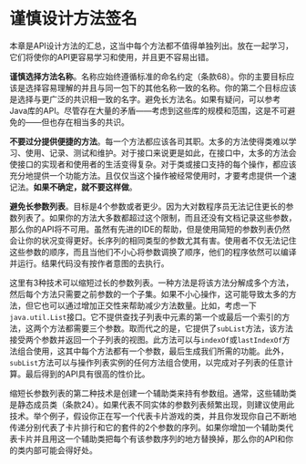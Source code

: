 # 谨慎设计方法签名

本章是API设计方法的汇总，这当中每个方法都不值得单独列出。放在一起学习，它们将使你的API更容易学习和使用，并且更不容易出错。

**谨慎选择方法名称**。名称应始终遵循标准的命名约定（条款68）。你的主要目标应该是选择容易理解的并且与同一包下的其他名称一致的名称。你的第二个目标应该是选择与更广泛的共识相一致的名字。避免长方法名。如果有疑问，可以参考Java库的API。尽管存在大量的矛盾——考虑到这些库的规模和范围，这是不可避免的——但也存在相当多的共识。

**不要过分提供便捷的方法**。每一个方法都应该各司其职。太多的方法使得类难以学习、使用、记录、测试和维护。对于接口来说更是如此，在接口中，太多的方法会使接口的实现者和使用者的生活变得复杂。对于类或接口支持的每个操作，都应该充分地提供一个功能方法。且仅仅当这个操作被经常使用时，才要考虑提供一个速记法。**如果不确定，就不要这样做**。

**避免长参数列表**。目标是4个参数或者更少。因为大对数程序员无法记住更长的参数列表了。如果你的方法大多数都超过这个限制，而且还没有文档记录这些参数，那么你的API将不可用。虽然有先进的IDE的帮助，但是使用简短的参数列表仍然会让你的状况变得更好。长序列的相同类型的参数尤其有害。使用者不仅无法记住这些参数的顺序，而且当他们不小心将参数调换了顺序，他们的程序依然可以编译并运行。结果代码没有按作者意图的去执行。

这里有3种技术可以缩短过长的参数列表。一种方法是将该方法分解成多个方法，然后每个方法只需要之前参数的一个子集。如果不小心操作，这可能导致太多的方法，但它也可以通过增加正交性来帮助减少方法数量。比如，考虑一下`java.util.List`接口。它不提供查找子列表中元素的第一个或最后一个索引的方法，这两个方法都需要三个参数。取而代之的是，它提供了`subList`方法，该方法接受两个参数并返回一个子列表的视图。此方法可以与`indexOf`或`lastIndexOf`方法组合使用，这其中每个方法都有一个参数，最后生成我们所需的功能。此外，`subList`方法可以与操作列表实例的任何方法组合使用，以完成对子列表的任意计算。最后得到的API具有很高的性价比。

缩短长参数列表的第二种技术是创建一个辅助类来持有参数组。通常，这些辅助类是静态成员类（条款24）。如果代表不同实体的参数列表频繁出现，则建议使用此技术。举个例子，假设你正在写一个代表卡片游戏的类，并且你发现你自己不断地传递分别代表了卡片排行和它的套件的2个参数的序列。如果你增加一个辅助类代表卡片并且用这一个辅助类把每个有该参数序列的地方替换掉，那么你的API和你的类内部可能会得好处。